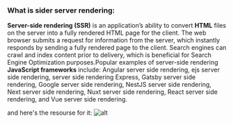 ### What is sider server rendering:

**Server-side rendering (SSR)** is an application’s ability to convert **HTML** files on the server into a fully rendered HTML page for the client.
 The web browser submits a request for information from the server, which instantly responds by sending a fully rendered page to the client.
 Search engines can crawl and index content prior to delivery, which is beneficial for Search Engine Optimization purposes.Popular examples
 of server-side rendering **JavaScript frameworks** include: Angular server side rendering, ejs server side rendering, server side rendering Express,
 Gatsby server side rendering, Google server side rendering, NestJS server side rendering, Next server side rendering, Nuxt server side rendering,
 React server side rendering, and Vue server side rendering.

 and here's the resourse for it: ![alt](https://www.heavy.ai/technical-glossary/server-side-rendering "Resourse")